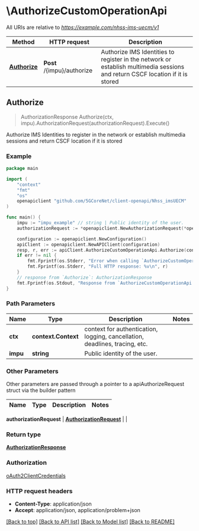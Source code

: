 # \AuthorizeCustomOperationApi

All URIs are relative to *https://example.com/nhss-ims-uecm/v1*

Method | HTTP request | Description
------------- | ------------- | -------------
[**Authorize**](AuthorizeCustomOperationApi.md#Authorize) | **Post** /{impu}/authorize | Authorize IMS Identities to register in the network or establish multimedia sessions and return CSCF location if it is stored 



## Authorize

> AuthorizationResponse Authorize(ctx, impu).AuthorizationRequest(authorizationRequest).Execute()

Authorize IMS Identities to register in the network or establish multimedia sessions and return CSCF location if it is stored 

### Example

```go
package main

import (
    "context"
    "fmt"
    "os"
    openapiclient "github.com/5GCoreNet/client-openapi/Nhss_imsUECM"
)

func main() {
    impu := "impu_example" // string | Public identity of the user.
    authorizationRequest := *openapiclient.NewAuthorizationRequest(*openapiclient.NewAuthorizationType()) // AuthorizationRequest | 

    configuration := openapiclient.NewConfiguration()
    apiClient := openapiclient.NewAPIClient(configuration)
    resp, r, err := apiClient.AuthorizeCustomOperationApi.Authorize(context.Background(), impu).AuthorizationRequest(authorizationRequest).Execute()
    if err != nil {
        fmt.Fprintf(os.Stderr, "Error when calling `AuthorizeCustomOperationApi.Authorize``: %v\n", err)
        fmt.Fprintf(os.Stderr, "Full HTTP response: %v\n", r)
    }
    // response from `Authorize`: AuthorizationResponse
    fmt.Fprintf(os.Stdout, "Response from `AuthorizeCustomOperationApi.Authorize`: %v\n", resp)
}
```

### Path Parameters


Name | Type | Description  | Notes
------------- | ------------- | ------------- | -------------
**ctx** | **context.Context** | context for authentication, logging, cancellation, deadlines, tracing, etc.
**impu** | **string** | Public identity of the user. | 

### Other Parameters

Other parameters are passed through a pointer to a apiAuthorizeRequest struct via the builder pattern


Name | Type | Description  | Notes
------------- | ------------- | ------------- | -------------

 **authorizationRequest** | [**AuthorizationRequest**](AuthorizationRequest.md) |  | 

### Return type

[**AuthorizationResponse**](AuthorizationResponse.md)

### Authorization

[oAuth2ClientCredentials](../README.md#oAuth2ClientCredentials)

### HTTP request headers

- **Content-Type**: application/json
- **Accept**: application/json, application/problem+json

[[Back to top]](#) [[Back to API list]](../README.md#documentation-for-api-endpoints)
[[Back to Model list]](../README.md#documentation-for-models)
[[Back to README]](../README.md)

